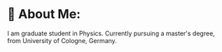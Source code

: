 # 💫 About Me:
I am graduate student in Physics. Currently pursuing a master's degree, from University of Cologne, Germany. 

